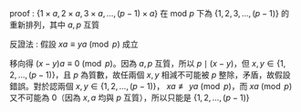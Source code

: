 proof : $\{1\times a, 2\times a, 3\times a, \ldots, (p - 1)\times a\}$ 在 mod $p$ 下為 $\{1,2,3,\ldots ,(p-1) \}$ 的重新排列，其中 $a,p$ 互質

反證法 : 假設 $xa\equiv ya\pmod{p}$ 成立

移向得 $(x-y)a\equiv 0\pmod{p}$。因為 $a,p$ 互質，所以 $p \mid (x-y)$，但 $x,y\in \{ 1,2,\ldots ,(p-1) \}$，且 $p$ 為質數，故任兩個 $x,y$ 相減不可能被 $p$ 整除，矛盾，故假設錯誤。對於認兩個 $x,y\in \{ 1,2,\ldots ,(p-1) \}$， $xa \not\equiv ya\pmod{p}$，而 $xa\pmod{p}$ 又不可能為 $0$（因為 $x,a$ 均與 $p$ 互質），所以只能是 $\{ 1,2,\ldots ,(p-1)\}$

